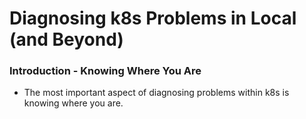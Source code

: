 # Diagnosing k8s Problems in Local (and Beyond)

### Introduction - Knowing Where You Are

* The most important aspect of diagnosing problems within k8s is knowing where you are.
